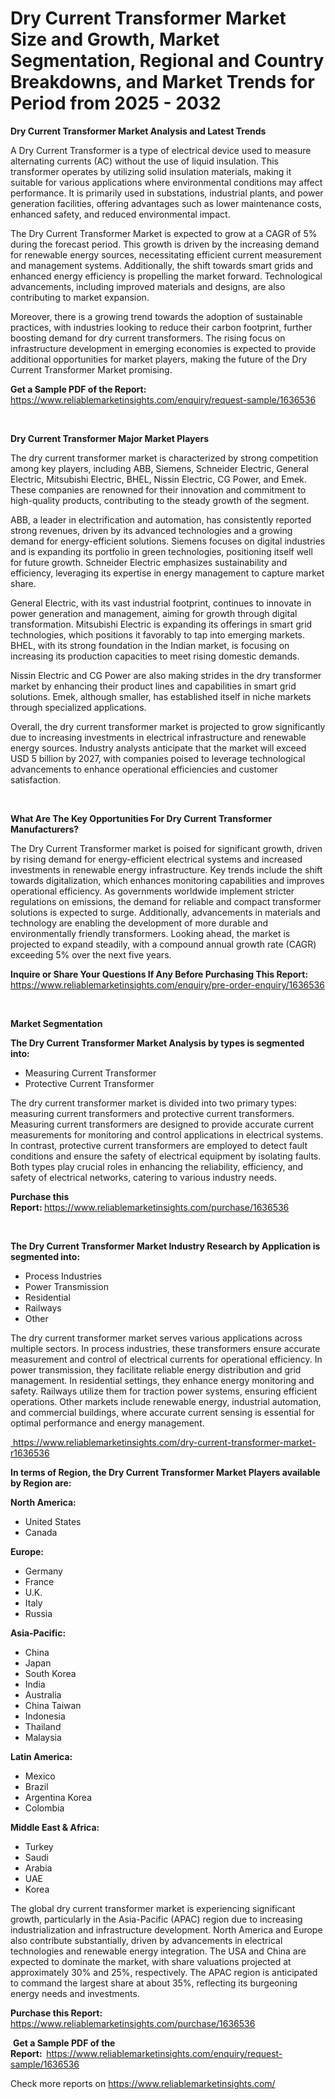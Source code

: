 <p><h1>Dry Current Transformer Market Size and Growth, Market Segmentation, Regional and Country Breakdowns, and Market Trends for Period from 2025 -  2032</h1></p><p><strong>Dry Current Transformer Market Analysis and Latest Trends</strong></p>
<p><p>A Dry Current Transformer is a type of electrical device used to measure alternating currents (AC) without the use of liquid insulation. This transformer operates by utilizing solid insulation materials, making it suitable for various applications where environmental conditions may affect performance. It is primarily used in substations, industrial plants, and power generation facilities, offering advantages such as lower maintenance costs, enhanced safety, and reduced environmental impact.</p><p>The Dry Current Transformer Market is expected to grow at a CAGR of 5% during the forecast period. This growth is driven by the increasing demand for renewable energy sources, necessitating efficient current measurement and management systems. Additionally, the shift towards smart grids and enhanced energy efficiency is propelling the market forward. Technological advancements, including improved materials and designs, are also contributing to market expansion. </p><p>Moreover, there is a growing trend towards the adoption of sustainable practices, with industries looking to reduce their carbon footprint, further boosting demand for dry current transformers. The rising focus on infrastructure development in emerging economies is expected to provide additional opportunities for market players, making the future of the Dry Current Transformer Market promising.</p></p>
<p><strong>Get a Sample PDF of the Report:&nbsp;</strong> <a href="https://www.reliablemarketinsights.com/enquiry/request-sample/1636536?utm_campaign=2206&utm_medium=2&utm_source=Github&utm_content=ia&utm_term=16022025&utm_id=dry-current-transformer">https://www.reliablemarketinsights.com/enquiry/request-sample/1636536</a></p>
<p>&nbsp;</p>
<p><strong>Dry Current Transformer Major Market Players</strong></p>
<p><p>The dry current transformer market is characterized by strong competition among key players, including ABB, Siemens, Schneider Electric, General Electric, Mitsubishi Electric, BHEL, Nissin Electric, CG Power, and Emek. These companies are renowned for their innovation and commitment to high-quality products, contributing to the steady growth of the segment.</p><p>ABB, a leader in electrification and automation, has consistently reported strong revenues, driven by its advanced technologies and a growing demand for energy-efficient solutions. Siemens focuses on digital industries and is expanding its portfolio in green technologies, positioning itself well for future growth. Schneider Electric emphasizes sustainability and efficiency, leveraging its expertise in energy management to capture market share.</p><p>General Electric, with its vast industrial footprint, continues to innovate in power generation and management, aiming for growth through digital transformation. Mitsubishi Electric is expanding its offerings in smart grid technologies, which positions it favorably to tap into emerging markets. BHEL, with its strong foundation in the Indian market, is focusing on increasing its production capacities to meet rising domestic demands.</p><p>Nissin Electric and CG Power are also making strides in the dry transformer market by enhancing their product lines and capabilities in smart grid solutions. Emek, although smaller, has established itself in niche markets through specialized applications.</p><p>Overall, the dry current transformer market is projected to grow significantly due to increasing investments in electrical infrastructure and renewable energy sources. Industry analysts anticipate that the market will exceed USD 5 billion by 2027, with companies poised to leverage technological advancements to enhance operational efficiencies and customer satisfaction.</p></p>
<p>&nbsp;</p>
<p><strong>What Are The Key Opportunities For Dry Current Transformer Manufacturers?</strong></p>
<p><p>The Dry Current Transformer market is poised for significant growth, driven by rising demand for energy-efficient electrical systems and increased investments in renewable energy infrastructure. Key trends include the shift towards digitalization, which enhances monitoring capabilities and improves operational efficiency. As governments worldwide implement stricter regulations on emissions, the demand for reliable and compact transformer solutions is expected to surge. Additionally, advancements in materials and technology are enabling the development of more durable and environmentally friendly transformers. Looking ahead, the market is projected to expand steadily, with a compound annual growth rate (CAGR) exceeding 5% over the next five years.</p></p>
<p><strong>Inquire or Share Your Questions If Any Before Purchasing This Report:</strong> <a href="https://www.reliablemarketinsights.com/enquiry/pre-order-enquiry/1636536?utm_campaign=2206&utm_medium=2&utm_source=Github&utm_content=ia&utm_term=16022025&utm_id=dry-current-transformer">https://www.reliablemarketinsights.com/enquiry/pre-order-enquiry/1636536</a></p>
<p>&nbsp;</p>
<p><strong>Market Segmentation</strong></p>
<p><strong>The Dry Current Transformer Market Analysis by types is segmented into:</strong></p>
<p><ul><li>Measuring Current Transformer</li><li>Protective Current Transformer</li></ul></p>
<p><p>The dry current transformer market is divided into two primary types: measuring current transformers and protective current transformers. Measuring current transformers are designed to provide accurate current measurements for monitoring and control applications in electrical systems. In contrast, protective current transformers are employed to detect fault conditions and ensure the safety of electrical equipment by isolating faults. Both types play crucial roles in enhancing the reliability, efficiency, and safety of electrical networks, catering to various industry needs.</p></p>
<p><strong>Purchase this Report:&nbsp;</strong><a href="https://www.reliablemarketinsights.com/purchase/1636536?utm_campaign=2206&utm_medium=2&utm_source=Github&utm_content=ia&utm_term=16022025&utm_id=dry-current-transformer">https://www.reliablemarketinsights.com/purchase/1636536</a></p>
<p>&nbsp;</p>
<p><strong>The Dry Current Transformer Market Industry Research by Application is segmented into:</strong></p>
<p><ul><li>Process Industries</li><li>Power Transmission</li><li>Residential</li><li>Railways</li><li>Other</li></ul></p>
<p><p>The dry current transformer market serves various applications across multiple sectors. In process industries, these transformers ensure accurate measurement and control of electrical currents for operational efficiency. In power transmission, they facilitate reliable energy distribution and grid management. In residential settings, they enhance energy monitoring and safety. Railways utilize them for traction power systems, ensuring efficient operations. Other markets include renewable energy, industrial automation, and commercial buildings, where accurate current sensing is essential for optimal performance and energy management.</p></p>
<p><a href="https://www.reliablemarketinsights.com/dry-current-transformer-market-r1636536?utm_campaign=2206&utm_medium=2&utm_source=Github&utm_content=ia&utm_term=16022025&utm_id=dry-current-transformer">&nbsp;https://www.reliablemarketinsights.com/dry-current-transformer-market-r1636536</a></p>
<p><strong>In terms of Region, the Dry Current Transformer Market Players available by Region are:</strong></p>
<p>
    <p> <strong> North America: </strong>
        <ul>
            <li>United States</li>
            <li>Canada</li>
        </ul>
        </p> 
    <p> <strong> Europe: </strong>
        <ul>
            <li>Germany</li>
            <li>France</li>
            <li>U.K.</li>
            <li>Italy</li>
            <li>Russia</li>
        </ul>
        </p> 
    <p> <strong> Asia-Pacific: </strong>
        <ul>
            <li>China</li>
            <li>Japan</li>
            <li>South Korea</li>
            <li>India</li>
            <li>Australia</li>
            <li>China Taiwan</li>
            <li>Indonesia</li>
            <li>Thailand</li>
            <li>Malaysia</li>
        </ul>
        </p> 
    <p> <strong> Latin America: </strong>
        <ul>
            <li>Mexico</li>
            <li>Brazil</li>
            <li>Argentina Korea</li>
            <li>Colombia</li>
        </ul>
        </p> 
    <p> <strong> Middle East & Africa: </strong>
        <ul>
            <li>Turkey</li>
            <li>Saudi</li>
            <li>Arabia</li>
            <li>UAE</li>
            <li>Korea</li>
        </ul>
    </p>
    </p>
<p><p>The global dry current transformer market is experiencing significant growth, particularly in the Asia-Pacific (APAC) region due to increasing industrialization and infrastructure development. North America and Europe also contribute substantially, driven by advancements in electrical technologies and renewable energy integration. The USA and China are expected to dominate the market, with share valuations projected at approximately 30% and 25%, respectively. The APAC region is anticipated to command the largest share at about 35%, reflecting its burgeoning energy needs and investments.</p></p>
<p><strong>Purchase this Report: </strong><a href="https://www.reliablemarketinsights.com/purchase/1636536?utm_campaign=2206&utm_medium=2&utm_source=Github&utm_content=ia&utm_term=16022025&utm_id=dry-current-transformer">https://www.reliablemarketinsights.com/purchase/1636536</a></p>
<p>&nbsp;<strong>Get a Sample PDF of the Report:&nbsp;&nbsp;</strong><a href="https://www.reliablemarketinsights.com/enquiry/request-sample/1636536?utm_campaign=2206&utm_medium=2&utm_source=Github&utm_content=ia&utm_term=16022025&utm_id=dry-current-transformer">https://www.reliablemarketinsights.com/enquiry/request-sample/1636536</a></p>
<p><strong></strong></p>
<p>Check more reports on <a href="https://www.reliablemarketinsights.com/?utm_campaign=2206&utm_medium=2&utm_source=Github&utm_content=ia&utm_term=16022025&utm_id=dry-current-transformer">https://www.reliablemarketinsights.com/</a></p>
